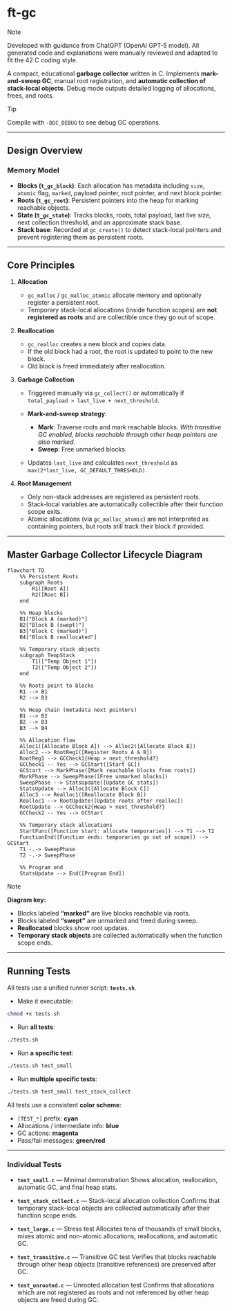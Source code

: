# ft-gc

> [!NOTE]
> Developed with guidance from ChatGPT (OpenAI GPT-5 model). All generated code and explanations were manually reviewed and adapted to fit the 42 C coding style.

A compact, educational **garbage collector** written in C. Implements **mark-and-sweep GC**, manual root registration, and **automatic collection of stack-local objects**. Debug mode outputs detailed logging of allocations, frees, and roots.

> [!TIP]
> Compile with `-DGC_DEBUG` to see debug GC operations.

---

## Design Overview

### Memory Model

* **Blocks (`t_gc_block`)**: Each allocation has metadata including `size`, `atomic` flag, `marked`, payload pointer, root pointer, and next block pointer.
* **Roots (`t_gc_root`)**: Persistent pointers into the heap for marking reachable objects.
* **State (`t_gc_state`)**: Tracks blocks, roots, total payload, last live size, next collection threshold, and an approximate stack base.
* **Stack base**: Recorded at `gc_create()` to detect stack-local pointers and prevent registering them as persistent roots.

---

## Core Principles

1. **Allocation**

   * `gc_malloc` / `gc_malloc_atomic` allocate memory and optionally register a persistent root.
   * Temporary stack-local allocations (inside function scopes) are **not registered as roots** and are collectible once they go out of scope.

2. **Reallocation**

   * `gc_realloc` creates a new block and copies data.
   * If the old block had a root, the root is updated to point to the new block.
   * Old block is freed immediately after reallocation.

3. **Garbage Collection**

   * Triggered manually via `gc_collect()` or automatically if `total_payload > last_live + next_threshold`.
   * **Mark-and-sweep strategy**:

     * **Mark**: Traverse roots and mark reachable blocks.
       *With transitive GC enabled, blocks reachable through other heap pointers are also marked.*
     * **Sweep**: Free unmarked blocks.
   * Updates `last_live` and calculates `next_threshold` as `max(2*last_live, GC_DEFAULT_THRESHOLD)`.

4. **Root Management**

   * Only non-stack addresses are registered as persistent roots.
   * Stack-local variables are automatically collectible after their function scope exits.
   * Atomic allocations (via `gc_malloc_atomic`) are not interpreted as containing pointers, but roots still track their block if provided.

---

## Master Garbage Collector Lifecycle Diagram

```mermaid
flowchart TD
    %% Persistent Roots
    subgraph Roots
        R1([Root A])
        R2([Root B])
    end

    %% Heap blocks
    B1["Block A (marked)"]
    B2["Block B (swept)"]
    B3["Block C (marked)"]
    B4["Block B reallocated"]

    %% Temporary stack objects
    subgraph TempStack
        T1(["Temp Object 1"])
        T2(["Temp Object 2"])
    end

    %% Roots point to blocks
    R1 --> B1
    R2 --> B3

    %% Heap chain (metadata next pointers)
    B1 --> B2
    B2 --> B3
    B3 --> B4

    %% Allocation flow
    Alloc1([Allocate Block A]) --> Alloc2([Allocate Block B])
    Alloc2 --> RootReg1([Register Roots A & B])
    RootReg1 --> GCCheck1{Heap > next_threshold?}
    GCCheck1 -- Yes --> GCStart([Start GC])
    GCStart --> MarkPhase([Mark reachable blocks from roots])
    MarkPhase --> SweepPhase([Free unmarked blocks])
    SweepPhase --> StatsUpdate([Update GC stats])
    StatsUpdate --> Alloc3([Allocate Block C])
    Alloc3 --> Realloc1([Reallocate Block B])
    Realloc1 --> RootUpdate([Update roots after realloc])
    RootUpdate --> GCCheck2{Heap > next_threshold?}
    GCCheck2 -- Yes --> GCStart

    %% Temporary stack allocations
    StartFunc([Function start: allocate temporaries]) --> T1 --> T2
    FunctionEnd([Function ends: temporaries go out of scope]) --> GCStart
    T1 -.-> SweepPhase
    T2 -.-> SweepPhase

    %% Program end
    StatsUpdate --> End([Program End])
```

> [!NOTE]
> **Diagram key:**
>
> * Blocks labeled **“marked”** are live blocks reachable via roots.
> * Blocks labeled **“swept”** are unmarked and freed during sweep.
> * **Reallocated** blocks show root updates.
> * **Temporary stack objects** are collected automatically when the function scope ends.

---

## Running Tests

All tests use a unified runner script: **`tests.sh`**.

* Make it executable:

```sh
chmod +x tests.sh
```

* Run **all tests**:

```sh
./tests.sh
```

* Run **a specific test**:

```sh
./tests.sh test_small
```

* Run **multiple specific tests**:

```sh
./tests.sh test_small test_stack_collect
```

All tests use a consistent **color scheme**:

* `[TEST_*]` prefix: **cyan**
* Allocations / intermediate info: **blue**
* GC actions: **magenta**
* Pass/fail messages: **green/red**

---

### Individual Tests

* **`test_small.c`** — Minimal demonstration
  Shows allocation, reallocation, automatic GC, and final heap stats.

* **`test_stack_collect.c`** — Stack-local allocation collection
  Confirms that temporary stack-local objects are collected automatically after their function scope ends.

* **`test_large.c`** — Stress test
  Allocates tens of thousands of small blocks, mixes atomic and non-atomic allocations, reallocations, and automatic GC.

* **`test_transitive.c`** — Transitive GC test
  Verifies that blocks reachable through other heap objects (transitive references) are preserved after GC.

* **`test_unrooted.c`** — Unrooted allocation test
  Confirms that allocations which are not registered as roots and not referenced by other heap objects are freed during GC.
